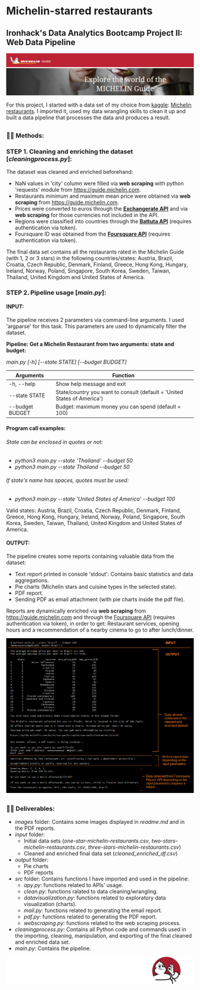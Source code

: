 # Michelin-starred restaurants

## Ironhack's Data Analytics Bootcamp Project II: Web Data Pipeline

![Michelin Guide](/images/michelin_2.png)
![Michelin Guide](/images/michelin_3.png)

For this project, I started with a data set of my choice from [kaggle](https://www.kaggle.com/): [Michelin restaurants](https://www.kaggle.com/jackywang529/michelin-restaurants#three-stars-michelin-restaurants.csv). I imported it, used my data wrangling skills to clean it up and built a data pipeline that processes the data and produces a result.

## 

### :woman_cook: Methods:

### STEP 1. Cleaning and enriching the dataset [*cleaningprocess.py*]:

The dataset was cleaned and enriched beforehand:
* NaN values in 'city' column were filled via **web scraping** with python 'requests' module from https://guide.michelin.com.
* Restaurants minimum and maximum mean price were obtained via **web scraping** from https://guide.michelin.com.
* Prices were converted to euros through the [**Exchangerate API**](https://api.exchangerate-api.com/) and via **web scraping** for those currencies not included in the API.
* Regions were classified into countries through the [**Battuta API**](http://battuta.medunes.net/api) (requires authentication via token).
* Foursquare ID was obtained from the [**Foursquare API**](https://api.foursquare.com) (requires authentication via token).

The final data set contains all the restaurants rated in the Michelin Guide (with 1, 2 or 3 stars) in the following countries/states: Austria, Brazil, Croatia, Czech Republic, Denmark, Finland, Greece, Hong Kong, Hungary, Ireland, Norway, Poland, Singapore, South Korea, Sweden, Taiwan, Thailand, United Kingdom and United States of America.

### STEP 2. Pipeline usage [*main.py*]:

#### INPUT:

The pipeline receives 2 parameters via command-line arguments. I used 'argparse' for this task. This parameters are used to dynamically filter the dataset.

**Pipeline: Get a Michelin Restaurant from two arguments: state and budget:**

*main.py [-h] [--state STATE] [--budget BUDGET]*

Arguments | Function
--------- | -------------
-h, --help | Show help message and exit
--state STATE | State/country you want to consult (default = 'United States of America')
--budget BUDGET | Budget: maximum money you can spend (default = 100)

#### Program call examples:
###### State can be enclosed in quotes or not:
* *python3 main.py --state 'Thailand' --budget 50*
* *python3 main.py --state Thailand --budget 50*
###### If state's name has spaces, quotes must be used:
* *python3 main.py --state 'United States of America' --budget 100*

Valid states: Austria, Brazil, Croatia, Czech Republic, Denmark, Finland, Greece, Hong Kong, Hungary, Ireland, Norway, Poland, Singapore, South Korea, Sweden, Taiwan, Thailand, United Kingdom and United States of America.

#### OUTPUT:

The pipeline creates some reports containing valuable data from the dataset:
* Text report printed in console 'stdout': Contains basic statistics and data aggregations.
* Pie charts (Michelin stars and cuisine types in the selected state).
* PDF report.
* Sending PDF as email attachment (with pie charts inside the pdf file).

Reports are dynamically enriched via **web scraping** from https://guide.michelin.com and through the [Foursquare API](https://api.foursquare.com) (requires authentication via token), in order to get: Restaurant services, opening hours and a recommendation of a nearby cinema to go to after lunch/dinner.

![commandline](/images/input_output.png)

## 

### :woman_cook: Deliverables:

* *images* folder: Contains some images displayed in *readme.md* and in the PDF reports.
* *input* folder:
    * Initial data sets (*one-star-michelin-restaurants.csv*, *two-stars-michelin-restaurants.csv*, *three-stars-michelin-restaurants.csv*)
    * Cleaned and enriched final data set (*cleaned_enriched_df.csv*)
* *output* folder:
    * Pie charts
    * PDF reports
* *src* folder: Contains functions I have imported and used in the pipeline:
    * *apy.py*: functions related to APIs' usage.
    * *clean.py*: functions ralated to data cleaning/wrangling.
    * *datavisualization.py*: functions related to exploratory data visualization (charts).
    * *mail.py*: functions related to generating the email report.
    * *pdf.py*: functions related to generating the PDF report.
    * *webscraping.py*: functions related to the web scraping process.
* *cleaningprocess.py*: Contains all Python code and commands used in the importing, cleaning, manipulation, and exporting of the final cleaned and enriched data set.
* *main.py*: Contains the pipeline.

![Michelin Guide](/images/michelin_petit.png)